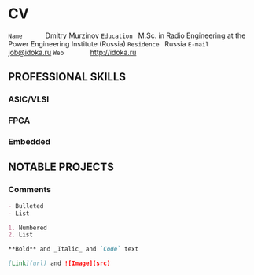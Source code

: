 # CV

`Name 	   ` Dmitry Murzinov
`Education ` M.Sc. in Radio Engineering at the Power Engineering Institute (Russia)
`Residence ` Russia
`E-mail    ` job@idoka.ru
`Web       ` http://idoka.ru


PROFESSIONAL SKILLS
-------------------

### ASIC/VLSI

### FPGA

### Embedded



NOTABLE PROJECTS
----------------



### Comments

```markdown
- Bulleted
- List

1. Numbered
2. List

**Bold** and _Italic_ and `Code` text

[Link](url) and ![Image](src)
```
